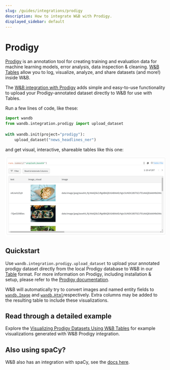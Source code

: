 ```yaml
---
slug: /guides/integrations/prodigy
description: How to integrate W&B with Prodigy.
displayed_sidebar: default
---
```


# Prodigy

[Prodigy](https://prodi.gy/) is an annotation tool for creating training and evaluation data for machine learning models, error analysis, data inspection & cleaning. [W&B Tables](../../tables/tables-walkthrough.md) allow you to log, visualize, analyze, and share datasets (and more!) inside W&B.

The [W&B integration with Prodigy](https://github.com/wandb/wandb/blob/master/wandb/integration/prodigy/prodigy.py) adds simple and easy-to-use functionality to upload your Prodigy-annotated dataset directly to W&B for use with Tables.

Run a few lines of code, like these:

```python
import wandb
from wandb.integration.prodigy import upload_dataset

with wandb.init(project="prodigy"):
    upload_dataset("news_headlines_ner")
```

and get visual, interactive, shareable tables like this one:

![](/images/integrations/prodigy_interactive_visual.png)

## Quickstart

Use `wandb.integration.prodigy.upload_dataset` to upload your annotated prodigy dataset directly from the local Prodigy database to W&B in our [Table](https://docs.wandb.ai/ref/python/data-types/table) format. For more information on Prodigy, including installation & setup, please refer to the [Prodigy documentation](https://prodi.gy/docs/).

W&B will automatically try to convert images and named entity fields to [`wandb.Image`](https://docs.wandb.ai/ref/python/data-types/image) and [`wandb.Html`](https://docs.wandb.ai/ref/python/data-types/html)respectively. Extra columns may be added to the resulting table to include these visualizations.

## Read through a detailed example

Explore the [Visualizing Prodigy Datasets Using W&B Tables](https://wandb.ai/kshen/prodigy/reports/Visualizing-Prodigy-Datasets-Using-W-B-Tables--Vmlldzo5NDE2MTc) for example visualizations generated with W&B Prodigy integration.  

## Also using spaCy?

W&B also has an integration with spaCy, see the [docs here](https://docs.wandb.ai/guides/integrations/spacy).
